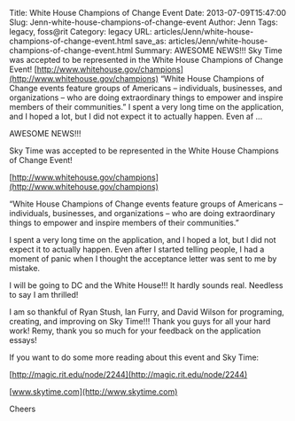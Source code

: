Title: White House Champions of Change Event
Date: 2013-07-09T15:47:00
Slug: Jenn-white-house-champions-of-change-event
Author: Jenn
Tags: legacy, foss@rit
Category: legacy
URL: articles/Jenn/white-house-champions-of-change-event.html
save_as: articles/Jenn/white-house-champions-of-change-event.html
Summary: AWESOME NEWS!!!  Sky Time was accepted to be represented in the White House Champions of Change Event!  [http://www.whitehouse.gov/champions](http://www.whitehouse.gov/champions)  “White House Champions of Change events feature groups of Americans – individuals, businesses, and organizations – who are doing extraordinary things to empower and inspire members of their communities.”  I spent a very long time on the application, and I hoped a lot, but I did not expect it to actually happen. Even af ... 

AWESOME NEWS!!!

Sky Time was accepted to be represented in the White House Champions of Change
Event!

[http://www.whitehouse.gov/champions](http://www.whitehouse.gov/champions)

“White House Champions of Change events feature groups of Americans –
individuals, businesses, and organizations – who are doing extraordinary
things to empower and inspire members of their communities.”

I spent a very long time on the application, and I hoped a lot, but I did not
expect it to actually happen. Even after I started telling people, I had a
moment of panic when I thought the acceptance letter was sent to me by
mistake.

I will be going to DC and the White House!!! It hardly sounds real. Needless
to say I am thrilled!

I am so thankful of Ryan Stush, Ian Furry, and David Wilson for programing,
creating, and improving on Sky Time!!! Thank you guys for all your hard work!
Remy, thank you so much for your feedback on the application essays!

If you want to do some more reading about this event and Sky Time:

[http://magic.rit.edu/node/2244](http://magic.rit.edu/node/2244)

[www.skytime.com](http://www.skytime.com)

Cheers

